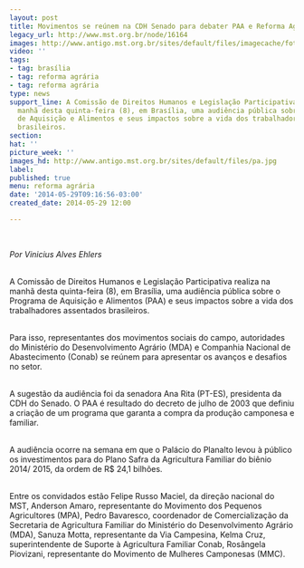 ```yaml
---
layout: post
title: Movimentos se reúnem na CDH Senado para debater PAA e Reforma Agrária
legacy_url: http://www.mst.org.br/node/16164
images: http://www.antigo.mst.org.br/sites/default/files/imagecache/foto_destaque/pa.jpg
video: ''
tags:
- tag: brasília
- tag: reforma agrária
- tag: reforma agrária
type: news
support_line: A Comissão de Direitos Humanos e Legislação Participativa realiza na
  manhã desta quinta-feira (8), em Brasília, uma audiência pública sobre o Programa
  de Aquisição e Alimentos e seus impactos sobre a vida dos trabalhadores assentados
  brasileiros.
section: 
hat: ''
picture_week: ''
images_hd: http://www.antigo.mst.org.br/sites/default/files/pa.jpg
label: 
published: true
menu: reforma agrária
date: '2014-05-29T09:16:56-03:00'
created_date: 2014-05-29 12:00

---
```

<p>&nbsp;</p><p><em>Por&nbsp;Vinicius Alves Ehlers</em></p><p><br>A Comissão de Direitos Humanos e Legislação Participativa realiza na manhã desta quinta-feira (8), em Brasília, uma audiência pública sobre o Programa de Aquisição e Alimentos (PAA) e seus impactos sobre a vida dos trabalhadores assentados brasileiros.&nbsp;</p><p><br>Para isso, representantes dos movimentos sociais do campo, autoridades do Ministério do Desenvolvimento Agrário (MDA) e Companhia Nacional de Abastecimento (Conab) se reúnem para apresentar os avanços e desafios no setor.</p><p><br>A sugestão da audiência foi da senadora Ana Rita (PT-ES), presidenta da CDH do Senado. O PAA é resultado do decreto de julho de 2003 que definiu a criação de um programa que garanta a compra da produção camponesa e familiar.&nbsp;</p><p><br>A audiência ocorre na semana em que o Palácio do Planalto levou à público os investimentos para do Plano Safra da Agricultura Familiar do biênio 2014/ 2015, da ordem de R$ 24,1 bilhões.</p><p><br>Entre os convidados estão Felipe Russo Maciel, da direção nacional do MST, Anderson Amaro, representante do Movimento dos Pequenos Agricultores (MPA), Pedro Bavaresco, coordenador de Comercialização da Secretaria de Agricultura Familiar do Ministério do Desenvolvimento Agrário (MDA), Sanuza Motta, representante da Via Campesina, Kelma Cruz, superintendente de Suporte à Agricultura Familiar Conab, Rosângela Piovizani, representante do Movimento de Mulheres Camponesas (MMC).</p><div>&nbsp;</div>
